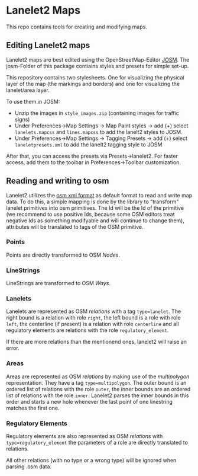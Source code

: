 # Lanelet2 Maps

This repo contains tools for creating and modifying maps. 

## Editing Lanelet2 maps

Lanelet2 maps are best edited using the OpenStreetMap-Editor [JOSM](https://josm.openstreetmap.de/). The josm-Folder of this package contiains styles and presets for simple set-up.

This repository contains two stylesheets. One for visualizing the physical layer of the map (the markings and borders) and one for visualizing the lanelet/area layer.

To use them in JOSM:
- Unzip the images in `style_images.zip` (containing images for traffic signs)
- Under Preferences->Map Settings -> Map Paint styles -> add (+) select `lanelets.mapcss` and `lines.mapcss` to add the lanelt2 styles to JOSM.
- Under Preferences->Map Settings -> Tagging Presets -> add (+) select `laneletpresets.xml` to add the lanelt2 tagging style to JOSM

After that, you can access the presets via Presets->lanelet2. For faster access, add them to the toolbar in Preferences->Toolbar customization.

## Reading and writing to osm

Lanelet2 utilizes the [osm xml format](https://wiki.openstreetmap.org/wiki/OSM_XML) as default format to read and write map data. To do this, a simple mapping is done by the library to "transform" lanelet primitives into osm primitives. The Id will be the Id of the primitive (we recommend to use positive Ids, because some OSM editors treat negative Ids as something modifyable and will continue to change them), attributes will be translated to tags of the OSM primitive.

### Points
Points are directly transformed to OSM *Nodes*.

### LineStrings
LineStrings are transformed to OSM *Ways*.

### Lanelets
Lanelets are represented as OSM *relations* with a tag `type=lanelet`. The right bound is a relation with role `right`, the left bound is a role with role `left`, the centerline (if present) is a relation with role `centerline` and all regulatory elements are relations with the role `regulatory_element`.

If there are more relations than the mentionend ones, lanelet2 will raise an error.

### Areas
Areas are represented as OSM *relations* by making use of the *multipolygon* representation. They have a tag `type=multipolygon`. The outer bound is an ordered list of relations with the role `outer`, the inner bounds are an ordered list of relations with the role `inner`. Lanelet2 parses the inner bounds in this order and starts a new hole whenever the last point of one linestring matches the first one.

### Regulatory Elements
Regulatory elements are also represented as OSM *relations* with `type=regulatory_element` the parameters of a role are directly translated to relations.

All other relations (with no type or a wrong type) will be ignored when parsing .osm data.
